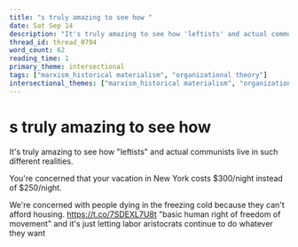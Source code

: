 ```yaml
---
title: "s truly amazing to see how "
date: Sat Sep 14
description: "It's truly amazing to see how 'leftists' and actual communists live in such different realities."
thread_id: thread_0794
word_count: 62
reading_time: 1
primary_theme: intersectional
tags: ["marxism_historical materialism", "organizational theory"]
intersectional_themes: ["marxism_historical materialism", "organizational theory"]
---
```


# s truly amazing to see how 

It's truly amazing to see how "leftists" and actual communists live in such different realities.

You're concerned that your vacation in New York costs $300/night instead of $250/night.

We're concerned with people dying in the freezing cold because they can't afford housing. https://t.co/7SDEXL7U8t "basic human right of freedom of movement" and it's just letting labor aristocrats continue to do whatever they want